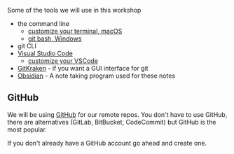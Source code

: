 Some of the tools we will use in this workshop

- the command line
	- [customize your terminal, macOS](https://ohmyz.sh/)
	- [git bash, Windows](https://git-scm.com/download/win)
- git CLI
- [Visual Studio Code](https://code.visualstudio.com/)
	- [customize your VSCode](https://marketplace.visualstudio.com/VSCode)
- [GitKraken](https://www.gitkraken.com/) - if you want a GUI interface for git
- [Obsidian](https://obsidian.md) - A note taking program used for these notes

## GitHub
We will be using [GitHub](https://github.com) for our remote repos. You don't have to use GitHub, there are alternatives (GitLab, BitBucket, CodeCommit) but GitHub is the most popular.

If you don't already have a GitHub account go ahead and create one.
